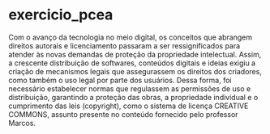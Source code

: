 # exercicio_pcea

Com o avanço da tecnologia no meio digital, os conceitos que abrangem direitos autorais e licenciamento passaram a ser ressignificados para atender às novas demandas de proteção da propriedade intelectual. Assim, a crescente distribuição de softwares, conteúdos digitais e ideias exigiu a criação de mecanismos legais que assegurassem os direitos dos criadores, como também o uso legal por parte dos usuários. Dessa forma, foi necessário estabelecer normas que regulassem as permissões de uso e distribuição, garantindo a proteção das obras, a propriedade individual e o cumprimento das leis (copyright), como o sistema de licença CREATIVE COMMONS, assunto presente no conteúdo fornecido pelo professor Marcos.
